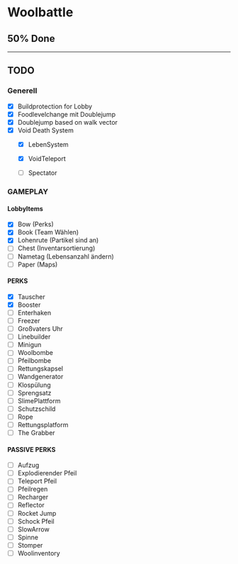 # Woolbattle
## 50% Done

---------------
## TODO
### Generell
- [x] Buildprotection for Lobby
- [x] Foodlevelchange mit Doublejump
- [x] Doublejump based on walk vector
- [x] Void Death System
    - [x] LebenSystem
    - [x] VoidTeleport
    - [ ] Spectator



### GAMEPLAY
#### LobbyItems
- [x] Bow (Perks)
- [x] Book (Team Wählen)
- [x] Lohenrute (Partikel sind an)
- [ ] Chest (Inventarsortierung)
- [ ] Nametag (Lebensanzahl ändern)
- [ ] Paper (Maps)

#### PERKS
- [x] Tauscher
- [x] Booster
- [ ] Enterhaken
- [ ] Freezer
- [ ] Großvaters Uhr
- [ ] Linebuilder
- [ ] Minigun
- [ ] Woolbombe
- [ ] Pfeilbombe
- [ ] Rettungskapsel
- [ ] Wandgenerator
- [ ] Klospülung
- [ ] Sprengsatz
- [ ] SlimePlattform
- [ ] Schutzschild
- [ ] Rope
- [ ] Rettungsplatform
- [ ] The Grabber

#### PASSIVE PERKS
- [ ] Aufzug
- [ ] Explodierender Pfeil
- [ ] Teleport Pfeil
- [ ] Pfeilregen
- [ ] Recharger
- [ ] Reflector
- [ ] Rocket Jump
- [ ] Schock Pfeil
- [ ] SlowArrow
- [ ] Spinne
- [ ] Stomper
- [ ] Woolinventory